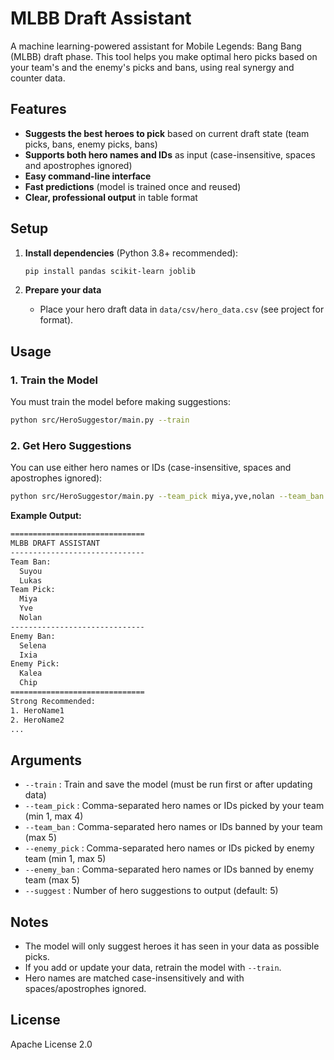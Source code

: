 # MLBB Draft Assistant

A machine learning-powered assistant for Mobile Legends: Bang Bang (MLBB) draft phase. This tool helps you make optimal hero picks based on your team's and the enemy's picks and bans, using real synergy and counter data.

## Features

- **Suggests the best heroes to pick** based on current draft state (team picks, bans, enemy picks, bans)
- **Supports both hero names and IDs** as input (case-insensitive, spaces and apostrophes ignored)
- **Easy command-line interface**
- **Fast predictions** (model is trained once and reused)
- **Clear, professional output** in table format

## Setup

1. **Install dependencies** (Python 3.8+ recommended):

   ```sh
   pip install pandas scikit-learn joblib
   ```

2. **Prepare your data**
   - Place your hero draft data in `data/csv/hero_data.csv` (see project for format).

## Usage

### 1. Train the Model

You must train the model before making suggestions:

```sh
python src/HeroSuggestor/main.py --train
```

### 2. Get Hero Suggestions

You can use either hero names or IDs (case-insensitive, spaces and apostrophes ignored):

```sh
python src/HeroSuggestor/main.py --team_pick miya,yve,nolan --team_ban suyou,lukas --enemy_pick kalea,chip --enemy_ban selena,ixia --suggest 10
```

**Example Output:**

```txt
==============================
MLBB DRAFT ASSISTANT
------------------------------
Team Ban:
  Suyou
  Lukas
Team Pick:
  Miya
  Yve
  Nolan
------------------------------
Enemy Ban:
  Selena
  Ixia
Enemy Pick:
  Kalea
  Chip
==============================
Strong Recommended:
1. HeroName1
2. HeroName2
...
```

## Arguments

- `--train` : Train and save the model (must be run first or after updating data)
- `--team_pick` : Comma-separated hero names or IDs picked by your team (min 1, max 4)
- `--team_ban` : Comma-separated hero names or IDs banned by your team (max 5)
- `--enemy_pick` : Comma-separated hero names or IDs picked by enemy team (min 1, max 5)
- `--enemy_ban` : Comma-separated hero names or IDs banned by enemy team (max 5)
- `--suggest` : Number of hero suggestions to output (default: 5)

## Notes

- The model will only suggest heroes it has seen in your data as possible picks.
- If you add or update your data, retrain the model with `--train`.
- Hero names are matched case-insensitively and with spaces/apostrophes ignored.

## License

Apache License 2.0
